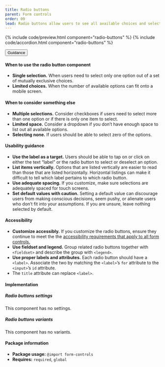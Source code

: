```yaml
---
title: Radio buttons
parent: Form controls
order: 09
lead: Radio buttons allow users to see all available choices and select exactly one.
---
```


{% include code/preview.html component="radio-buttons" %}
{% include code/accordion.html component="radio-buttons" %}

<div class="usa-accordion usa-accordion--bordered site-accordion-docs">
  <button class="usa-button-unstyled usa-accordion__button"
      aria-expanded="true" aria-controls="radio-docs">
    Guidance
  </button>
  <div id="radio-docs" aria-hidden="false" class="usa-accordion__content site-component-usage">
    <h4>When to use the radio button component</h4>
    <ul class="usa-content-list">
      <li>
        <strong>Single selection.</strong> When users need to select only one
        option out of a set of mutually exclusive choices.
      </li>
      <li>
        <strong>Limited choices.</strong> When the number of available options
        can fit onto a mobile screen.
      </li>
    </ul>
    <h4>When to consider something else</h4>
    <ul class="usa-content-list">
      <li>
        <strong>Multiple selections.</strong> Consider checkboxes if users need
        to select more than one option or if there is only one item to select.
      </li>
      <li>
        <strong>Limited space.</strong> Consider a dropdown if you don’t have
        enough space to list out all available options.
      </li>
      <li>
        <strong>Selecting none.</strong> If users should be able to select zero
         of the options.
      </li>
    </ul>
    <h4>Usability guidance</h4>
    <ul class="usa-content-list">
      <li>
        <strong>Use the label as a target.</strong> Users should be able to tap
         on or click on either the text “label” or the radio button to select
         or deselect an option.
      </li>
      <li>
        <strong>List items vertically.</strong> Options that are listed vertically
         are easier to read than those that are listed horizontally.
         Horizontal listings can make it difficult to tell which label pertains
         to which radio button.
      </li>
      <li>
        <strong>Use adequate spacing.</strong> If you customize, make sure
         selections are adequately spaced for touch screens.
      </li>
      <li>
        <strong>Set default values with caution.</strong> Setting a default
         value can discourage users from making conscious decisions, seem pushy,
         or alienate users who don’t fit into your assumptions.
         If you are unsure, leave nothing selected by default.
      </li>
    </ul>
    <h4 class="usa-heading">Accessibility</h4>
    <ul class="usa-content-list">
      <li>
        <strong>Customize accessibly.</strong> If you customize the radio
        buttons, ensure they continue to meet the the <a href="{{ site.baseurl }}/form-controls/"> accessibility requirements that apply to all form controls.</a>
      </li>
      <li>
        <strong>Use fieldset and legend.</strong> Group related radio buttons
        together with <code>&lt;fieldset></code> and describe the group
        with <code>&lt;legend&gt;</code>.
      </li>
      <li>
        <strong>Use proper labels and attributes.</strong> Each radio button
        should have a <code>&lt;label&gt;</code>. Associate the two by matching
        the <code>&lt;label&gt;</code>’s <code>for</code> attribute to the
        <code>&lt;input&gt;</code>’s <code>id</code> attribute.
      </li>
      <li>
        The <code>title</code> attribute can replace <code>&lt;label&gt;</code>.
      </li>
    </ul>
    <h4 class="usa-heading">Implementation</h4>
    <h5 id="radio-buttons-settings">Radio buttons settings</h5>
    <p>This component has no settings.</p>
    <h5 id="radio-buttons-variants">Radio buttons variants</h5>
    <p>This component has no variants.</p>
    <h4 class="usa-heading">Package information</h4>
    <ul class="usa-content-list">
      <li>
        <strong>Package usage:</strong> <code>@import form-controls</code>
      </li>
      <li>
        <strong>Requires:</strong> <code>required</code>, <code>global</code>
      </li>
    </ul>
  </div>
</div>
